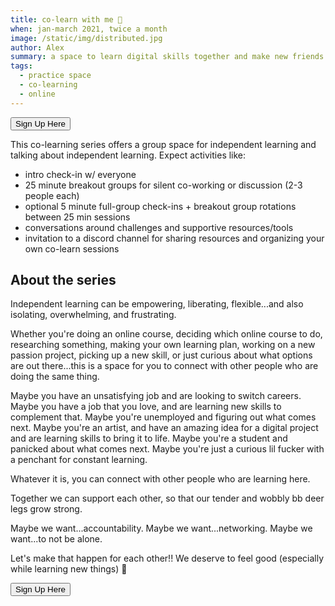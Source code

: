 ```yaml
---
title: co-learn with me 🌱
when: jan-march 2021, twice a month
image: /static/img/distributed.jpg
author: Alex
summary: a space to learn digital skills together and make new friends
tags:
  - practice space
  - co-learning
  - online
---
```

<a href="https://airtable.com/shrkGJnQduoue7Rqa"><button> Sign Up Here</button></a>

This co-learning series offers a group space for independent learning and talking about independent learning. Expect activities like:
- intro check-in w/ everyone
- 25 minute breakout groups for silent co-working or discussion (2-3 people each)
- optional 5 minute full-group check-ins + breakout group rotations between 25 min sessions
- conversations around challenges and supportive resources/tools
- invitation to a discord channel for sharing resources and organizing your own co-learn sessions

## About the series

Independent learning can be empowering, liberating, flexible...and also isolating, overwhelming, and frustrating.

Whether you're doing an online course, deciding which online course to do, researching something, making your own learning plan, working on a new passion project, picking up a new skill, or just curious about what options are out there...this is a space for you to connect with other people who are doing the same thing.

Maybe you have an unsatisfying job and are looking to switch careers. Maybe you have a job that you love, and are learning new skills to complement that. Maybe you're unemployed and figuring out what comes next. Maybe you're an artist, and have an amazing idea for a digital project and are learning skills to bring it to life. Maybe you're a student and panicked about what comes next. Maybe you're just a curious lil fucker with a penchant for constant learning.

Whatever it is, you can connect with other people who are learning here. 

Together we can support each other, so that our tender and wobbly bb deer legs grow strong.

Maybe we want...accountability. Maybe we want...networking. Maybe we want...to not be alone.

Let's make that happen for each other!! We deserve to feel good (especially while learning new things) 🌷

<a href="https://airtable.com/shrkGJnQduoue7Rqa"><button> Sign Up Here</button></a>
